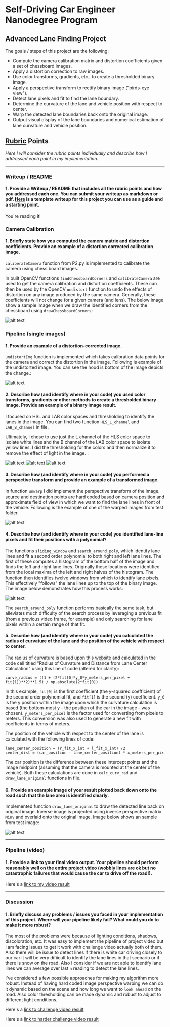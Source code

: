 
# Self-Driving Car Engineer Nanodegree Program
## Advanced Lane Finding Project

The goals / steps of this project are the following:

* Compute the camera calibration matrix and distortion coefficients given a set of chessboard images.
* Apply a distortion correction to raw images.
* Use color transforms, gradients, etc., to create a thresholded binary image.
* Apply a perspective transform to rectify binary image ("birds-eye view").
* Detect lane pixels and fit to find the lane boundary.
* Determine the curvature of the lane and vehicle position with respect to center.
* Warp the detected lane boundaries back onto the original image.
* Output visual display of the lane boundaries and numerical estimation of lane curvature and vehicle position.

[//]: # (Image References)

[im01]: ./output_images/chessboardcalib.png "Chessboard Calibration"
[im02]: ./output_images/undistort.png "Undistorted Dashcam Image"
[im03]: ./output_images/warped_img.png "Perspective Transform"
[im04]: ./output_images/L_binary.png "HSL L channel Binary white line Image"
[im05]: ./output_images/B_binary.png "LAB B channel Binary yellow line Image"
[im06]: ./output_images/sliding_window.png "Sliding window polyfit"
[im07]: ./output_images/finalresult.png "Lane and Data drwan back on Image"

[video1]: ./project_video_output.mp4 "Project Video"
[video2]: ./challenge_video_out.mp4 "Challenge Video"
[video3]: ./harder_challenge_video_out.mp4 "Harder challenge Video"

## [Rubric](https://review.udacity.com/#!/rubrics/571/view) Points
*Here I will consider the rubric points individually and describe how I addressed each point in my implementation.*

---
### Writeup / README

#### 1. Provide a Writeup / README that includes all the rubric points and how you addressed each one.  You can submit your writeup as markdown or pdf.  [Here](https://github.com/udacity/CarND-Advanced-Lane-Lines/blob/master/writeup_template.md) is a template writeup for this project you can use as a guide and a starting point.  

You're reading it!

### Camera Calibration

#### 1. Briefly state how you computed the camera matrix and distortion coefficients. Provide an example of a distortion corrected calibration image.

`caliberateCamera` function from P2.py is implemented to calibrate the camera using chess board images.

In built OpenCV functions `findChessboardCorners` and `calibrateCamera` are used to get the camera calibration and distortion coefficients. These can then be used by the OpenCV `undistort` function to undo the effects of distortion on any image produced by the same camera. Generally, these coefficients will not change for a given camera (and lens). The below image show a sample image when we draw the identified corners from the chessboard using `drawChessboardCorners`:

![alt text][im01]

### Pipeline (single images)

#### 1. Provide an example of a distortion-corrected image.

`undistortImg` function is implemented which takes calibration data points for the camera and correct the distortion in the image. Following is example of the undistorted image. You can see the hood is bottom of the image depicts the change.:

![alt text][im02]

#### 2. Describe how (and identify where in your code) you used color transforms, gradients or other methods to create a thresholded binary image.  Provide an example of a binary image result.

I focused on HSL and LAB color spaces and thresholding to identify the lanes in the image. You can find two function `HLS_L_channel` and `LAB_B_channel` in file.

Ultimately, I chose to use just the L channel of the HLS color space to isolate white lines and the B channel of the LAB color space to isolate yellow lines. I did the thresholding for the colors and then normalize it to remove the effect of light in the image. :

![alt text][im03]
![alt text][im04]
![alt text][im05]

#### 3. Describe how (and identify where in your code) you performed a perspective transform and provide an example of a transformed image.

In function `unwarp` I did implement the perspective transform of the image. source and destination points are hard coded based on camera position and approximate field of view in which we want to find the lane lines in front of the vehicle.
Following is the example of one of the warped images from test folder.

![alt text][im03]

#### 4. Describe how (and identify where in your code) you identified lane-line pixels and fit their positions with a polynomial?

The functions `sliding_window` and `search_around_poly`, which identify lane lines and fit a second order polynomial to both right and left lane lines. The first of these computes a histogram of the bottom half of the image and finds the left and right lane lines. Originally these locations were identified from the local maxima of the left and right halves of the histogram. The function then identifies twelve windows from which to identify lane pixels. This effectively "follows" the lane lines up to the top of the binary image. The image below demonstrates how this process works:

![alt text][im06]

The `search_around_poly` function performs basically the same task, but alleviates much difficulty of the search process by leveraging a previous fit (from a previous video frame, for example) and only searching for lane pixels within a certain range of that fit. 

#### 5. Describe how (and identify where in your code) you calculated the radius of curvature of the lane and the position of the vehicle with respect to center.

The radius of curvature is based upon [this website](http://www.intmath.com/applications-differentiation/8-radius-curvature.php) and calculated in the code cell titled "Radius of Curvature and Distance from Lane Center Calculation" using this line of code (altered for clarity):
```
curve_radius = ((1 + (2*fit[0]*y_0*y_meters_per_pixel + fit[1])**2)**1.5) / np.absolute(2*fit[0])
```
In this example, `fit[0]` is the first coefficient (the y-squared coefficient) of the second order polynomial fit, and `fit[1]` is the second (y) coefficient. `y_0` is the y position within the image upon which the curvature calculation is based (the bottom-most y - the position of the car in the image - was chosen). `y_meters_per_pixel` is the factor used for converting from pixels to meters. This conversion was also used to generate a new fit with coefficients in terms of meters. 

The position of the vehicle with respect to the center of the lane is calculated with the following lines of code:
```
lane_center_position = (r_fit_x_int + l_fit_x_int) /2
center_dist = (car_position - lane_center_position) * x_meters_per_pix
```
The car position is the difference between these intercept points and the image midpoint (assuming that the camera is mounted at the center of the vehicle). Both these calculations are done in `calc_curv_rad` and `draw_lane_original` functions in file.

#### 6. Provide an example image of your result plotted back down onto the road such that the lane area is identified clearly.

Implemented function `draw_lane_original` to draw the detected line back on original image. Inverse image is projected using inverse perspective matrix `Minv` and overlaid onto the original image. Image below shows an sample from test image:

![alt text][im07]

---

### Pipeline (video)

#### 1. Provide a link to your final video output.  Your pipeline should perform reasonably well on the entire project video (wobbly lines are ok but no catastrophic failures that would cause the car to drive off the road!).

Here's a [link to my video result](./project_video_output.mp4)

---

### Discussion

#### 1. Briefly discuss any problems / issues you faced in your implementation of this project.  Where will your pipeline likely fail?  What could you do to make it more robust?

The most of the problems were because of lighting conditions, shadows, discoloration, etc. It was easy to implement the pipeline of project video but i am facing issues to get it work with challenge video actually both of them. Also there will be issue to detect lines if there is white car driving closely to our car it will be very difiicult to identify the lane lines in that scenario or if there is snow on the road. Also I consider if we are not able to identify lane lines we can average over last `n` reading to detect the lane lines.

I've considered a few possible approaches for making my algorithm more robust. Instead of having hard coded image perspective warping we can do it dynamic based on the scene and how long we want to `look ahead` on the road. Also color thresholding can be made dynamic and robust to adjust to different light conditions.

Here's a [link to challenge video result](./challenge_video_out.mp4)

Here's a [link to harder challenge video result](./harder_challenge_video_out.mp4)